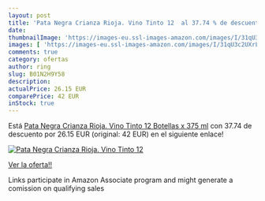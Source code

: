 ```yaml
---
layout: post
title: 'Pata Negra Crianza Rioja. Vino Tinto 12  al 37.74 % de descuento'
date: 
thumbnailImage: 'https://images-eu.ssl-images-amazon.com/images/I/31qU3c2UXrL._SL200_.jpg'
images: [ 'https://images-eu.ssl-images-amazon.com/images/I/31qU3c2UXrL._SL200_.jpg' ]
comments: true
category: ofertas
author: ring
slug: B01N2H9Y58
description:
actualPrice: 26.15 EUR
comparePrice: 42 EUR
inStock: true
---
```


Está [Pata Negra Crianza Rioja. Vino Tinto 12 Botellas x  375 ml](https://www.amazon.es/dp/B01N2H9Y58/?tag=tolees-21) con 37.74 de descuento por 26.15 EUR (original: 42 EUR) en el siguiente enlace!

[![Pata Negra Crianza Rioja. Vino Tinto 12 ](https://images-eu.ssl-images-amazon.com/images/I/31qU3c2UXrL._SL200_.jpg)](https://www.amazon.es/dp/B01N2H9Y58/?tag=tolees-21)

[Ver la oferta!!](https://www.amazon.es/dp/B01N2H9Y58/?tag=tolees-21)

Links participate in Amazon Associate program and might generate a comission on qualifying sales


